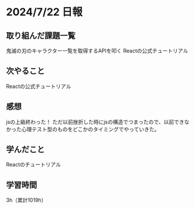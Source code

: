 # 2024/7/22 日報
## 取り組んだ課題一覧
鬼滅の刃のキャラクター一覧を取得するAPIを叩く
Reactの公式チュートリアル

## 次やること
Reactの公式チュートリアル


## 感想
jsの上級終わった！
ただ以前挫折した時にjsの構造でつまったので、以前できなかった心理テスト型のものをどこかのタイミングでやっていきた。

## 学んだこと
Reactのチュートリアル


## 学習時間
3h（累計1019h）
